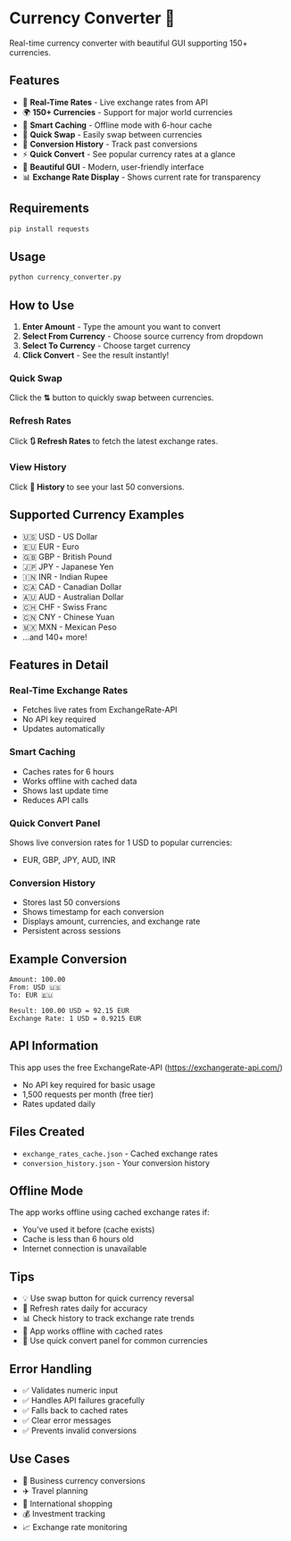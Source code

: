 # Currency Converter 💱

Real-time currency converter with beautiful GUI supporting 150+ currencies.

## Features
- 💱 **Real-Time Rates** - Live exchange rates from API
- 🌍 **150+ Currencies** - Support for major world currencies
- 💾 **Smart Caching** - Offline mode with 6-hour cache
- 🔄 **Quick Swap** - Easily swap between currencies
- 📜 **Conversion History** - Track past conversions
- ⚡ **Quick Convert** - See popular currency rates at a glance
- 🎨 **Beautiful GUI** - Modern, user-friendly interface
- 📊 **Exchange Rate Display** - Shows current rate for transparency

## Requirements
```bash
pip install requests
```

## Usage
```bash
python currency_converter.py
```

## How to Use

1. **Enter Amount** - Type the amount you want to convert
2. **Select From Currency** - Choose source currency from dropdown
3. **Select To Currency** - Choose target currency
4. **Click Convert** - See the result instantly!

### Quick Swap
Click the **⇅** button to quickly swap between currencies.

### Refresh Rates
Click **🔃 Refresh Rates** to fetch the latest exchange rates.

### View History
Click **📜 History** to see your last 50 conversions.

## Supported Currency Examples
- 🇺🇸 USD - US Dollar
- 🇪🇺 EUR - Euro
- 🇬🇧 GBP - British Pound
- 🇯🇵 JPY - Japanese Yen
- 🇮🇳 INR - Indian Rupee
- 🇨🇦 CAD - Canadian Dollar
- 🇦🇺 AUD - Australian Dollar
- 🇨🇭 CHF - Swiss Franc
- 🇨🇳 CNY - Chinese Yuan
- 🇲🇽 MXN - Mexican Peso
- ...and 140+ more!

## Features in Detail

### Real-Time Exchange Rates
- Fetches live rates from ExchangeRate-API
- No API key required
- Updates automatically

### Smart Caching
- Caches rates for 6 hours
- Works offline with cached data
- Shows last update time
- Reduces API calls

### Quick Convert Panel
Shows live conversion rates for 1 USD to popular currencies:
- EUR, GBP, JPY, AUD, INR

### Conversion History
- Stores last 50 conversions
- Shows timestamp for each conversion
- Displays amount, currencies, and exchange rate
- Persistent across sessions

## Example Conversion
```
Amount: 100.00
From: USD 🇺🇸
To: EUR 🇪🇺

Result: 100.00 USD = 92.15 EUR
Exchange Rate: 1 USD = 0.9215 EUR
```

## API Information
This app uses the free ExchangeRate-API (https://exchangerate-api.com/)
- No API key required for basic usage
- 1,500 requests per month (free tier)
- Rates updated daily

## Files Created
- `exchange_rates_cache.json` - Cached exchange rates
- `conversion_history.json` - Your conversion history

## Offline Mode
The app works offline using cached exchange rates if:
- You've used it before (cache exists)
- Cache is less than 6 hours old
- Internet connection is unavailable

## Tips
- 💡 Use swap button for quick currency reversal
- 🔄 Refresh rates daily for accuracy
- 📊 Check history to track exchange rate trends
- 💾 App works offline with cached rates
- 🎯 Use quick convert panel for common currencies

## Error Handling
- ✅ Validates numeric input
- ✅ Handles API failures gracefully
- ✅ Falls back to cached rates
- ✅ Clear error messages
- ✅ Prevents invalid conversions

## Use Cases
- 💼 Business currency conversions
- ✈️ Travel planning
- 🛒 International shopping
- 💰 Investment tracking
- 📈 Exchange rate monitoring
